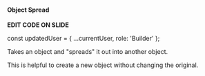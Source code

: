 #### Object Spread

**EDIT CODE ON SLIDE**

const updatedUser = { ...currentUser, role: 'Builder' };

Takes an object and "spreads" it out into another object.

This is helpful to create a new object without changing the original.
